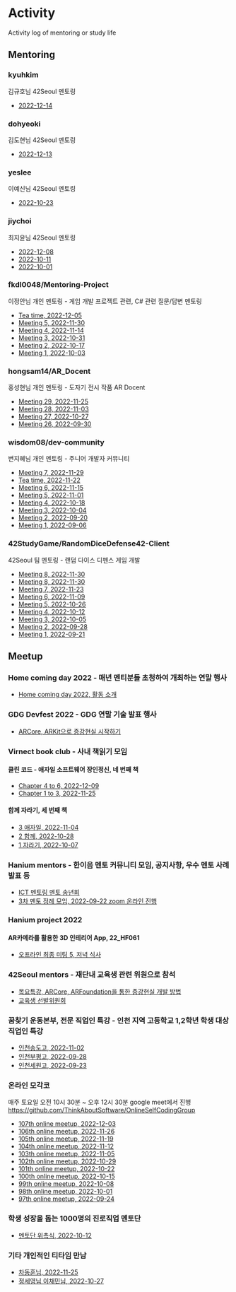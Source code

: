 # Activity

Activity log of mentoring or study life

## Mentoring

### kyuhkim

김규호님 42Seoul 멘토링

- [2022-12-14](https://github.com/jongfeel/Activity/issues/116)

### dohyeoki

김도현님 42Seoul 멘토링

- [2022-12-13](https://github.com/jongfeel/Activity/issues/115)

### yeslee

이예신님 42Seoul 멘토링

- [2022-10-23](https://github.com/jongfeel/Activity/issues/57)

### jiychoi

최지윤님 42Seoul 멘토링

- [2022-12-08](https://github.com/jongfeel/Activity/issues/113)
- [2022-10-11](https://github.com/jongfeel/Activity/issues/43)
- [2022-10-01](https://github.com/jongfeel/Activity/issues/37)

### fkdl0048/Mentoring-Project

이정안님 개인 멘토링 - 게임 개발 프로젝트 관련, C# 관련 질문/답변 멘토링

- [Tea time, 2022-12-05](https://github.com/fkdl0048/Mentoring-Project/discussions/28)
- [Meeting 5, 2022-11-30](https://github.com/fkdl0048/Mentoring-Project/discussions/24)
- [Meeting 4, 2022-11-14](https://github.com/fkdl0048/Mentoring-Project/discussions/21)
- [Meeting 3, 2022-10-31](https://github.com/fkdl0048/Mentoring-Project/discussions/16)
- [Meeting 2, 2022-10-17](https://github.com/fkdl0048/Mentoring-Project/discussions/10)
- [Meeting 1, 2022-10-03](https://github.com/fkdl0048/Mentoring-Project/discussions/7)

### hongsam14/AR_Docent

홍성현님 개인 멘토링 - 도자기 전시 작품 AR Docent

- [Meeting 29, 2022-11-25](https://github.com/hongsam14/AR_Docent/issues/21)
- [Meeting 28, 2022-11-03](https://github.com/hongsam14/AR_Docent/issues/20)
- [Meeting 27, 2022-10-27](https://github.com/hongsam14/AR_Docent/issues/19)
- [Meeting 26, 2022-09-30](https://github.com/hongsam14/AR_Docent/issues/17)

### wisdom08/dev-community

변지혜님 개인 멘토링 - 주니어 개발자 커뮤니티

- [Meeting 7, 2022-11-29](https://github.com/wisdom08/dev-community/discussions/42)
- [Tea time, 2022-11-22](https://github.com/jongfeel/Activity/issues/96)
- [Meeting 6, 2022-11-15](https://github.com/wisdom08/dev-community/discussions/41)
- [Meeting 5, 2022-11-01](https://github.com/wisdom08/dev-community/discussions/35)
- [Meeting 4, 2022-10-18](https://github.com/wisdom08/dev-community/discussions/33)
- [Meeting 3, 2022-10-04](https://github.com/wisdom08/dev-community/discussions/29)
- [Meeting 2, 2022-09-20](https://github.com/wisdom08/dev-community/discussions/18)
- [Meeting 1, 2022-09-06](https://github.com/wisdom08/dev-community/discussions/14)

### 42StudyGame/RandomDiceDefense42-Client

42Seoul 팀 멘토링 - 랜덤 다이스 디펜스 게임 개발

- [Meeting 8, 2022-11-30](https://github.com/42StudyGame/RandomDiceDefense42-Docs/discussions/13)
- [Meeting 8, 2022-11-30](https://github.com/42StudyGame/RandomDiceDefense42-Docs/discussions/12)
- [Meeting 7, 2022-11-23](https://github.com/42StudyGame/RandomDiceDefense42-Docs/discussions/10)
- [Meeting 6, 2022-11-09](https://github.com/42StudyGame/RandomDiceDefense42-Docs/discussions/8)
- [Meeting 5, 2022-10-26](https://github.com/42StudyGame/RandomDiceDefense42-Docs/discussions/7)
- [Meeting 4, 2022-10-12](https://github.com/42StudyGame/RandomDiceDefense42-Docs/discussions/5)
- [Meeting 3, 2022-10-05](https://github.com/42StudyGame/RandomDiceDefense42-Docs/discussions/3)
- [Meeting 2, 2022-09-28](https://github.com/42StudyGame/RandomDiceDefense42-Client/discussions/20)
- [Meeting 1, 2022-09-21](https://github.com/42StudyGame/RandomDiceDefense42-Client/discussions/1)

## Meetup

### Home coming day 2022 - 매년 멘티분들 초청하여 개최하는 연말 행사

- [Home coming day 2022, 활동 소개](https://github.com/jongfeel/Activity/issues/93)

### GDG Devfest 2022 - GDG 연말 기술 발표 행사

- [ARCore, ARKit으로 증강현실 시작하기](https://github.com/jongfeel/Activity/issues/88)

### Virnect book club - 사내 책읽기 모임

#### 클린 코드 - 애자일 소프트웨어 장인정신, 네 번째 책

- [Chapter 4 to 6, 2022-12-09](https://github.com/silqwer/book-club/pull/12)
- [Chapter 1 to 3, 2022-11-25](https://github.com/silqwer/book-club/pull/6)

#### 함께 자라기, 세 번째 책

- [3 애자일, 2022-11-04](https://github.com/virnect-corp/BookClub/pull/104)
- [2 함께, 2022-10-28](https://github.com/virnect-corp/BookClub/pull/100)
- [1 자라기, 2022-10-07](https://github.com/virnect-corp/BookClub/pull/98)

### Hanium mentors - 한이음 멘토 커뮤니티 모임, 공지사항, 우수 멘토 사례 발표 등

- [ICT 멘토링 멘토 송년회](https://github.com/jongfeel/Activity/issues/80)
- [3차 멘토 정례 모임, 2022-09-22 zoom 온라인 진행](https://github.com/jongfeel/Activity/issues/12)

### Hanium project 2022

#### AR카메라를 활용한 3D 인테리어 App, 22_HF061

- [오프라인 최종 미팅 5, 저녁 식사](https://github.com/jongfeel/Activity/issues/79)

### 42Seoul mentors - 재단내 교육생 관련 위원으로 참석

- [목요특강, ARCore, ARFoundation을 통한 증강현실 개발 방법](https://github.com/jongfeel/Activity/issues/90)
- [교육생 선발위원회](https://github.com/jongfeel/Activity/issues/64)

### 꿈찾기 운동본부, 전문 직업인 특강 - 인천 지역 고등학교 1,2학년 학생 대상 직업인 특강

- [인천송도고, 2022-11-02](https://github.com/jongfeel/Activity/issues/25)
- [인천부평고, 2022-09-28](https://github.com/jongfeel/Activity/issues/20)
- [인천세원고, 2022-09-23](https://github.com/jongfeel/Activity/issues/4)

### 온라인 모각코

매주 토요일 오전 10시 30분 ~ 오후 12시 30분
google meet에서 진행
https://github.com/ThinkAboutSoftware/OnlineSelfCodingGroup

- [107th online meetup, 2022-12-03](https://github.com/ThinkAboutSoftware/OnlineSelfCodingGroup/issues/185)
- [106th online meetup, 2022-11-26](https://github.com/ThinkAboutSoftware/OnlineSelfCodingGroup/issues/183)
- [105th online meetup, 2022-11-19](https://github.com/ThinkAboutSoftware/OnlineSelfCodingGroup/issues/180)
- [104th online meetup, 2022-11-12](https://github.com/ThinkAboutSoftware/OnlineSelfCodingGroup/issues/179)
- [103th online meetup, 2022-11-05](https://github.com/ThinkAboutSoftware/OnlineSelfCodingGroup/issues/177)
- [102th online meetup, 2022-10-29](https://github.com/ThinkAboutSoftware/OnlineSelfCodingGroup/issues/171)
- [101th online meetup, 2022-10-22](https://github.com/ThinkAboutSoftware/OnlineSelfCodingGroup/issues/170)
- [100th online meetup, 2022-10-15](https://github.com/ThinkAboutSoftware/OnlineSelfCodingGroup/issues/169)
- [99th online meetup, 2022-10-08](https://github.com/ThinkAboutSoftware/OnlineSelfCodingGroup/issues/167)
- [98th online meetup, 2022-10-01](https://github.com/ThinkAboutSoftware/OnlineSelfCodingGroup/issues/166)
- [97th online meetup, 2022-09-24](https://github.com/ThinkAboutSoftware/OnlineSelfCodingGroup/issues/161)

### 학생 성장을 돕는 1000명의 진로직업 멘토단

- [멘토단 위촉식, 2022-10-12](https://github.com/jongfeel/Activity/issues/39)

### 기타 개인적인 티타임 만남

- [차동훈님, 2022-11-25](https://github.com/jongfeel/Activity/issues/95)
- [정세영님 이채민님, 2022-10-27](https://github.com/jongfeel/Activity/issues/54)